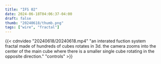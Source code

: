 ```yaml
---
title: "IFS 02"
date: 2024-06-18T04:06:37-04:00
draft: false
thumb: "20240618/thumb.png"
tags: ["wire", "fractal"]
---
```


{{< cdnvideo "20240618/20240618.mp4" "an interated fuction system fractal made of hundreds of cubes rotates in 3d. the camera zooms into the center of the main cube where there is a smaller single cube rotating in the opposite direction." "controls" >}}
